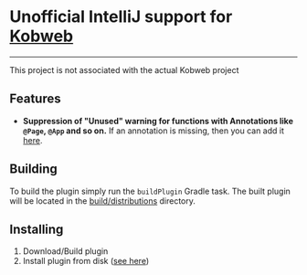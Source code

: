 # Unofficial IntelliJ support for [Kobweb](https://github.com/varabyte/kobweb)
- - -
This project is not associated with the actual Kobweb project

## Features
- **Suppression of "Unused" warning for functions with Annotations like `@Page`, `@App` and so on.** If an annotation is missing, then you can add it [here](src/main/kotlin/com/varabyte/kobweb/intellij/inspections/UnusedInspectionSuppressor.kt).

## Building
To build the plugin simply run the `buildPlugin` Gradle task.
The built plugin will be located in the [build/distributions]() directory.

## Installing
1. Download/Build plugin
2. Install plugin from disk ([see here](https://www.jetbrains.com/help/idea/managing-plugins.html#install_plugin_from_disk)) 